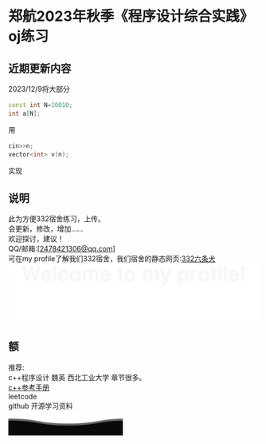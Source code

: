 
# 郑航2023年秋季《程序设计综合实践》oj练习

## 近期更新内容

2023/12/9将大部分  

```c++
const int N=10010;
int a[N];
```

用

```c++
cin>>n;
vector<int> v(n);
```

实现

## 说明

此为方便332宿舍练习，上传。  
会更新，修改，增加......  
欢迎探讨，建议！  
QQ/邮箱:[2478421306@qq.com]  
可在my profile了解我们332宿舍，我们宿舍的静态网页:[332六条犬](https://xfk215.github.io/332sushe/)    
![Alt text](assets/Bottom_up.svg)  



## 额

推荐:  
c++程序设计  魏英   西北工业大学  章节很多。  
[c++参考手册](https://zh.cppreference.com/w/%E9%A6%96%E9%A1%B5)   
leetcode  
github 开源学习资料  
![Alt text](assets/Bottom_down.svg)




